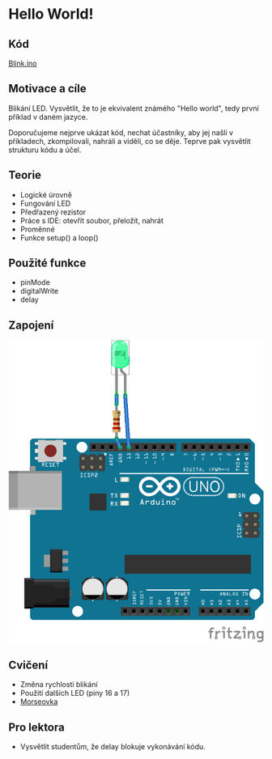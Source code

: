 #	Hello World!

## Kód
[Blink.ino](../../../../examples/blink/blink.ino)

## Motivace a cíle

  Blikání LED. Vysvětlit, že to je ekvivalent známého "Hello world", tedy první příklad v daném jazyce.

  Doporučujeme nejprve ukázat kód, nechat účastníky, aby jej našli v příkladech, zkompilovali, nahráli a viděli, co se děje. Teprve pak vysvětlit strukturu kódu a účel.



## Teorie
  - Logické úrovně
  - Fungování LED
  - Předřazený rezistor
  - Práce s IDE: otevřít soubor, přeložit, nahrát
  - Proměnné
  - Funkce setup() a loop()

##	Použité funkce
  - pinMode
  - digitalWrite
  - delay
  
## Zapojení

![Blink.ino](../../../docs/Blink_bb.png)
 
## Cvičení
  - Změna rychlosti blikání
  - Použití dalších LED (piny 16 a 17)
  - [Morseovka](https://cs.wikipedia.org/wiki/Morseova_abeceda)

## Pro lektora
  - Vysvětlit studentům, že delay blokuje vykonávání kódu.

